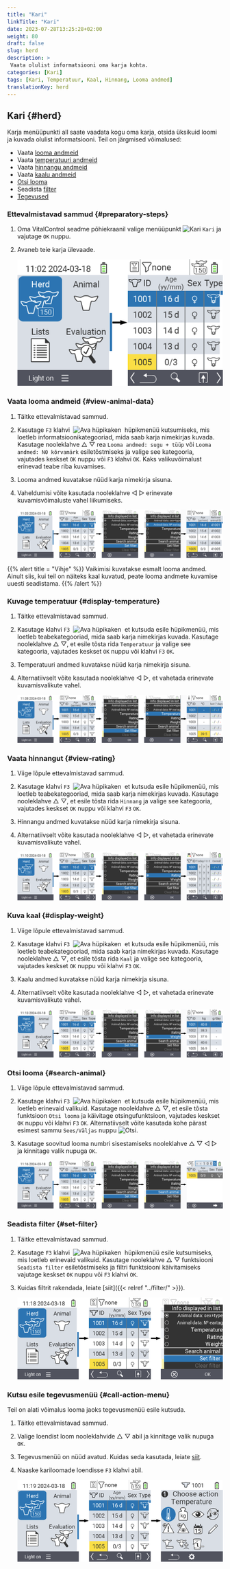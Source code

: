 ```yaml
---
title: "Kari"
linkTitle: "Kari"
date: 2023-07-28T13:25:28+02:00
weight: 80
draft: false
slug: herd
description: >
 Vaata olulist informatsiooni oma karja kohta.
categories: [Kari]
tags: [Kari, Temperatuur, Kaal, Hinnang, Looma andmed]
translationKey: herd
---
```

## Kari {#herd}

Karja menüüpunkti all saate vaadata kogu oma karja, otsida üksikuid loomi ja kuvada olulist informatsiooni. Teil on järgmised võimalused:

- Vaata [looma andmeid](#view-animal-data)
- Vaata [temperatuuri andmeid](#display-temperature)
- Vaata [hinnangu andmeid](#view-rating)
- Vaata [kaalu andmeid](#display-weight)
- [Otsi looma](#search-animal)
- Seadista [filter](#set-filter)
- [Tegevused](#call-action-menu)

### Ettevalmistavad sammud {#preparatory-steps}
 
1. Oma VitalControl seadme põhiekraanil valige menüüpunkt <img src="/icons/main/herd.svg" width="60" align="bottom" alt="Kari" /> `Kari` ja vajutage `OK` nuppu.

2. Avaneb teie karja ülevaade.

    ![VitalControl: Menüü Kari](images/herde.png "Kari")

### Vaata looma andmeid {#view-animal-data}

1. Täitke ettevalmistavad sammud.

2. Kasutage `F3` klahvi &nbsp;<img src="/icons/footer/open-popup.svg" width="15" align="bottom" alt="Ava hüpikaken" />&nbsp; hüpikmenüü kutsumiseks, mis loetleb informatsioonikategooriad, mida saab karja nimekirjas kuvada. Kasutage nooleklahve △ ▽ rea `Looma andmed: sugu + tüüp` või `Looma andmed: N0 kõrvamärk` esiletõstmiseks ja valige see kategooria, vajutades keskset `OK` nuppu või `F3` klahvi `OK`. Kaks valikuvõimalust erinevad teabe riba kuvamises.

3. Looma andmed kuvatakse nüüd karja nimekirja sisuna.

4. Vaheldumisi võite kasutada nooleklahve ◁ ▷ erinevate kuvamisvõimaluste vahel liikumiseks.

    ![VitalControl: Menüü Kari](images/animaldata.png "Vaata looma andmeid")

{{% alert title = "Vihje" %}}
Vaikimisi kuvatakse esmalt looma andmed. Ainult siis, kui teil on näiteks kaal kuvatud, peate looma andmete kuvamise uuesti seadistama.
{{% /alert %}}

### Kuvage temperatuur {#display-temperature}

1. Täitke ettevalmistavad sammud.

2. Kasutage klahvi `F3` &nbsp;<img src="/icons/footer/open-popup.svg" width="15" align="bottom" alt="Ava hüpikaken" />&nbsp; et kutsuda esile hüpikmenüü, mis loetleb teabekategooriad, mida saab karja nimekirjas kuvada. Kasutage nooleklahve △ ▽, et esile tõsta rida `Temperatuur` ja valige see kategooria, vajutades keskset `OK` nuppu või klahvi `F3` `OK`.

3. Temperatuuri andmed kuvatakse nüüd karja nimekirja sisuna.

4. Alternatiivselt võite kasutada nooleklahve ◁ ▷, et vahetada erinevate kuvamisvalikute vahel.

    ![VitalControl: Menüü Karja](images/temperature.png "Kuva temperatuur")

### Vaata hinnangut {#view-rating}
 
1. Viige lõpule ettevalmistavad sammud.

2. Kasutage klahvi `F3` &nbsp;<img src="/icons/footer/open-popup.svg" width="15" align="bottom" alt="Ava hüpikaken" />&nbsp; et kutsuda esile hüpikmenüü, mis loetleb teabekategooriad, mida saab karja nimekirjas kuvada. Kasutage nooleklahve △ ▽, et esile tõsta rida `Hinnang` ja valige see kategooria, vajutades keskset `OK` nuppu või klahvi `F3` `OK`.

3. Hinnangu andmed kuvatakse nüüd karja nimekirja sisuna.

4. Alternatiivselt võite kasutada nooleklahve ◁ ▷, et vahetada erinevate kuvamisvalikute vahel.

    ![VitalControl: Menüü Karja](images/rating.png "Vaata hinnangut")

### Kuva kaal {#display-weight}

1. Viige lõpule ettevalmistavad sammud.

2. Kasutage klahvi `F3` &nbsp;<img src="/icons/footer/open-popup.svg" width="15" align="bottom" alt="Ava hüpikaken" />&nbsp; et kutsuda esile hüpikmenüü, mis loetleb teabekategooriad, mida saab karja nimekirjas kuvada. Kasutage nooleklahve △ ▽, et esile tõsta rida `Kaal` ja valige see kategooria, vajutades keskset `OK` nuppu või klahvi `F3` `OK`.

3. Kaalu andmed kuvatakse nüüd karja nimekirja sisuna.

4. Alternatiivselt võite kasutada nooleklahve ◁ ▷, et vahetada erinevate kuvamisvalikute vahel.

    ![VitalControl: Menüü Karja](images/weight.png "Kuva kaal")

### Otsi looma {#search-animal}

1. Viige lõpule ettevalmistavad sammud.

2. Kasutage klahvi `F3` &nbsp;<img src="/icons/footer/open-popup.svg" width="15" align="bottom" alt="Ava hüpikaken" />&nbsp; et kutsuda esile hüpikmenüü, mis loetleb erinevaid valikuid. Kasutage nooleklahve △ ▽, et esile tõsta funktsioon `Otsi looma` ja käivitage otsingufunktsioon, vajutades keskset `OK` nuppu või klahvi `F3` `OK`. Alternatiivselt võite kasutada kohe pärast esimest sammu `Sees/Väljas` nuppu <img src="/icons/footer/search.svg" width="15" align="bottom" alt="Otsi" />.

3. Kasutage soovitud looma numbri sisestamiseks nooleklahve △ ▽ ◁ ▷ ja kinnitage valik nupuga `OK`.

    ![VitalControl: Menüü Kariloom](images/search.png "Otsi looma")

### Seadista filter {#set-filter}

1. Täitke ettevalmistavad sammud.

2. Kasutage `F3` klahvi &nbsp;<img src="/icons/footer/open-popup.svg" width="15" align="bottom" alt="Ava hüpikaken" />&nbsp; hüpikmenüü esile kutsumiseks, mis loetleb erinevaid valikuid. Kasutage nooleklahve △ ▽ funktsiooni `Seadista filter` esiletõstmiseks ja filtri funktsiooni käivitamiseks vajutage keskset `OK` nuppu või `F3` klahvi `OK`.

3. Kuidas filtrit rakendada, leiate [siit]({{< relref "../filter/" >}}).

    ![VitalControl: Menüü Kariloom](images/setfilter.png "Otsi looma")

### Kutsu esile tegevusmenüü {#call-action-menu}

Teil on alati võimalus looma jaoks tegevusmenüü esile kutsuda.

1. Täitke ettevalmistavad sammud.

2. Valige loendist loom nooleklahvide △ ▽ abil ja kinnitage valik nupuga `OK`.

3. Tegevusmenüü on nüüd avatud. Kuidas seda kasutada, leiate [siit](../actions).

4. Naaske kariloomade loendisse `F3` klahvi abil.

    ![VitalControl: Menüü Kariloom](images/action.png "Kutsu tegevused")
